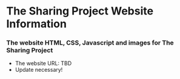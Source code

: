 # The Sharing Project Website Information

### The website HTML, CSS, Javascript and images for The Sharing Project
- The website URL: TBD
- Update necessary!
